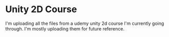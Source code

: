 # Unity 2D Course
I'm uploading all the files from a udemy unity 2d course I'm currently going through. I'm mostly uploading them for future reference.
